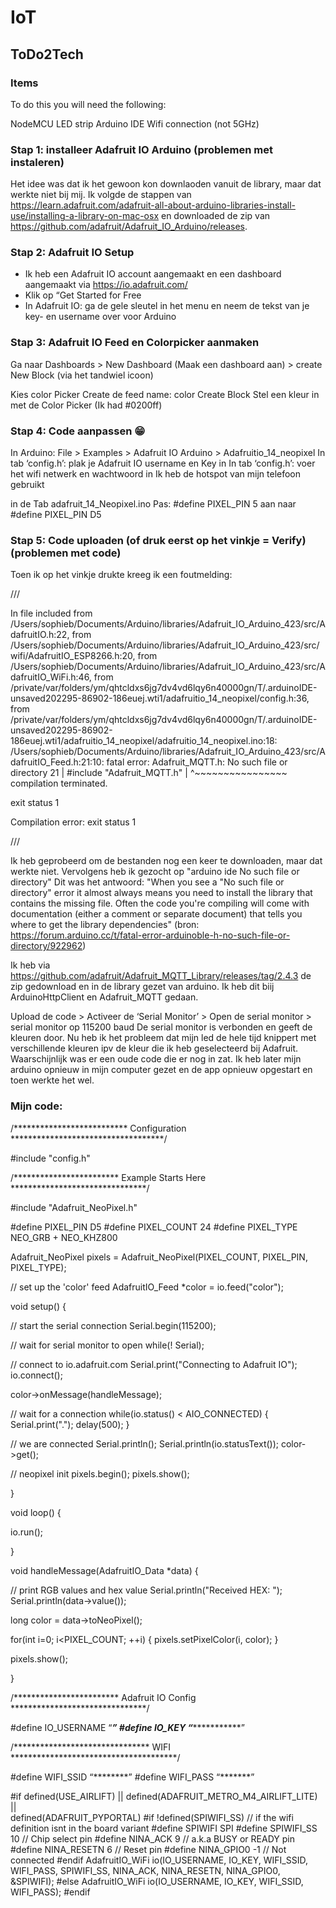# IoT

## ToDo2Tech

### Items
To do this you will need the following:

NodeMCU
LED strip
Arduino IDE
Wifi connection (not 5GHz)

### Stap 1: installeer Adafruit IO Arduino (problemen met instaleren)

Het idee was dat ik het gewoon kon downlaoden vanuit de library, maar dat werkte niet bij mij. Ik volgde de stappen van https://learn.adafruit.com/adafruit-all-about-arduino-libraries-install-use/installing-a-library-on-mac-osx en downloaded de zip van https://github.com/adafruit/Adafruit_IO_Arduino/releases.


### Stap 2: Adafruit IO Setup

- Ik heb een Adafruit IO account aangemaakt en een dashboard aangemaakt via https://io.adafruit.com/
- Klik op “Get Started for Free 
- In Adafruit IO: ga de gele sleutel in het menu en neem de tekst van je key- en username over voor Arduino


### Stap 3: Adafruit IO Feed en Colorpicker aanmaken

Ga naar Dashboards > New Dashboard (Maak een dashboard aan) > create New Block (via het tandwiel icoon)
 
Kies color Picker
Create de feed name: color
Create Block
Stel een kleur in met de Color Picker (Ik had #0200ff)


### Stap 4: Code aanpassen 😁
In Arduino: File > Examples > Adafruit IO Arduino > Adafruitio_14_neopixel
In tab ‘config.h’: plak je Adafruit IO username en Key in
In tab ‘config.h’: voer het wifi netwerk en wachtwoord in 
Ik heb de hotspot van mijn telefoon gebruikt

in de Tab adafruit_14_Neopixel.ino
Pas: #define PIXEL_PIN 5 aan naar #define PIXEL_PIN D5


### Stap 5: Code uploaden (of druk eerst op het vinkje =  Verify) (problemen met code)

Toen ik op het vinkje drukte kreeg ik een foutmelding: 

///

In file included from /Users/sophieb/Documents/Arduino/libraries/Adafruit_IO_Arduino_423/src/AdafruitIO.h:22,
                 from /Users/sophieb/Documents/Arduino/libraries/Adafruit_IO_Arduino_423/src/wifi/AdafruitIO_ESP8266.h:20,
                 from /Users/sophieb/Documents/Arduino/libraries/Adafruit_IO_Arduino_423/src/AdafruitIO_WiFi.h:46,
                 from /private/var/folders/ym/qhtcldxs6jg7dv4vd6lqy6n40000gn/T/.arduinoIDE-unsaved202295-86902-186euej.wti1/adafruitio_14_neopixel/config.h:36,
                 from /private/var/folders/ym/qhtcldxs6jg7dv4vd6lqy6n40000gn/T/.arduinoIDE-unsaved202295-86902-186euej.wti1/adafruitio_14_neopixel/adafruitio_14_neopixel.ino:18:
/Users/sophieb/Documents/Arduino/libraries/Adafruit_IO_Arduino_423/src/AdafruitIO_Feed.h:21:10: fatal error: Adafruit_MQTT.h: No such file or directory
   21 | #include "Adafruit_MQTT.h"
      |          ^~~~~~~~~~~~~~~~~
compilation terminated.

exit status 1

Compilation error: exit status 1

///

Ik heb geprobeerd om de bestanden nog een keer te downloaden, maar dat werkte niet. Vervolgens heb ik gezocht op "arduino ide No such file or directory"
Dit was het antwoord:
"When you see a "No such file or directory" error it almost always means you need to install the library that contains the missing file. Often the code you're compiling will come with documentation (either a comment or separate document) that tells you where to get the library dependencies" (bron: https://forum.arduino.cc/t/fatal-error-arduinoble-h-no-such-file-or-directory/922962)

Ik heb via https://github.com/adafruit/Adafruit_MQTT_Library/releases/tag/2.4.3 de zip gedownload en in de library gezet van arduino. Ik heb dit biij ArduinoHttpClient en Adafruit_MQTT gedaan.


Upload de code > Activeer de ‘Serial Monitor’ > Open de serial monitor > serial monitor op 115200 baud
De serial monitor is verbonden en geeft de kleuren door.
Nu heb ik het probleem dat mijn led de hele tijd knippert met verschillende kleuren ipv de kleur die ik heb geselecteerd bij Adafruit.
Waarschijnlijk was er een oude code die er nog in zat. Ik heb later mijn arduino opnieuw in mijn computer gezet en de app opnieuw opgestart en toen werkte het wel.


### Mijn code:



/************************** Configuration ***********************************/

#include "config.h"

/************************ Example Starts Here *******************************/

#include "Adafruit_NeoPixel.h"

#define PIXEL_PIN     D5
#define PIXEL_COUNT   24
#define PIXEL_TYPE    NEO_GRB + NEO_KHZ800

Adafruit_NeoPixel pixels = Adafruit_NeoPixel(PIXEL_COUNT, PIXEL_PIN, PIXEL_TYPE);

// set up the 'color' feed
AdafruitIO_Feed *color = io.feed("color");

void setup() {

  // start the serial connection
  Serial.begin(115200);

  // wait for serial monitor to open
  while(! Serial);

  // connect to io.adafruit.com
  Serial.print("Connecting to Adafruit IO");
  io.connect();

  color->onMessage(handleMessage);

  // wait for a connection
  while(io.status() < AIO_CONNECTED) {
    Serial.print(".");
    delay(500);
  }

  // we are connected
  Serial.println();
  Serial.println(io.statusText());
  color->get();

  // neopixel init
  pixels.begin();
  pixels.show();

}

void loop() {

  io.run();

}

void handleMessage(AdafruitIO_Data *data) {

  // print RGB values and hex value
  Serial.println("Received HEX: ");
  Serial.println(data->value());

  long color = data->toNeoPixel();

  for(int i=0; i<PIXEL_COUNT; ++i) {
    pixels.setPixelColor(i, color);
  }

  pixels.show();

}


/************************ Adafruit IO Config *******************************/

#define IO_USERNAME  “*******”
#define IO_KEY       “******************”

/******************************* WIFI **************************************/



#define WIFI_SSID “********”
#define WIFI_PASS “*******”

#if defined(USE_AIRLIFT) || defined(ADAFRUIT_METRO_M4_AIRLIFT_LITE) ||         \
    defined(ADAFRUIT_PYPORTAL)
#if !defined(SPIWIFI_SS) // if the wifi definition isnt in the board variant
#define SPIWIFI SPI
#define SPIWIFI_SS 10 // Chip select pin
#define NINA_ACK 9    // a.k.a BUSY or READY pin
#define NINA_RESETN 6 // Reset pin
#define NINA_GPIO0 -1 // Not connected
#endif
AdafruitIO_WiFi io(IO_USERNAME, IO_KEY, WIFI_SSID, WIFI_PASS, SPIWIFI_SS,
                   NINA_ACK, NINA_RESETN, NINA_GPIO0, &SPIWIFI);
#else
AdafruitIO_WiFi io(IO_USERNAME, IO_KEY, WIFI_SSID, WIFI_PASS);
#endif



